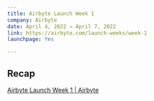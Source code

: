 ```yaml
---
title: Airbyte Launch Week 1
company: Airbyte
date: April 4, 2022 → April 7, 2022
link: https://airbyte.com/launch-weeks/week-1
launchpage: Yes

---
```

## Recap
[Airbyte Launch Week 1 | Airbyte](https://airbyte.com/launch-weeks/week-1)